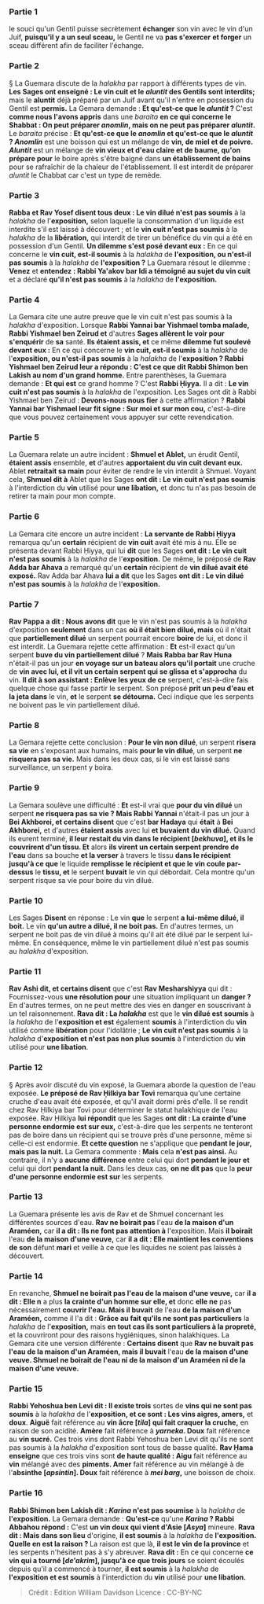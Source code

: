 
### Partie 1
le souci qu'un Gentil puisse secrètement <b>échanger</b> son vin avec le vin d'un Juif, <b>puisqu'il y a un seul sceau,</b> le Gentil ne va <b>pas s'exercer</b> <b>et forger</b> un sceau différent afin de faciliter l'échange.

### Partie 2
§ La Guemara discute de la <i>halakha</i> par rapport à différents types de vin. <b>Les Sages ont enseigné : Le vin cuit et le <i>aluntit</i> des Gentils sont interdits;</b> mais le <b>aluntit</i></b> déjà préparé par un Juif avant qu'il n'entre en possession du Gentil est <b>permis.</b> La Gemara demande : <b>Et qu'est-ce que le <i>aluntit</i> ? </b> C'est <b>comme nous l'avons appris</b> dans une <i>baraita</i> <b>en ce qui concerne le Shabbat : On peut préparer <i>anomlin</i>, mais on ne peut pas préparer <i>aluntit</i>.</b> Le <i>baraita</i> précise : <b>Et qu'est-ce que le <i>anomlin</i> et qu'est-ce que le <i>aluntit</i> ? <i>Anomlin</i></b> est une boisson qui est un mélange de <b>vin, de miel et de poivre. <i>Aluntit</i></b> est un mélange de <b>vin vieux et d'eau claire et de baume, qu'on prépare pour</b> le boire après s'être baigné dans <b>un établissement de bains</b> pour se rafraîchir de la chaleur de l'établissement. Il est interdit de préparer <i>aluntit</i> le Chabbat car c'est un type de remède.

### Partie 3
<b>Rabba et Rav Yosef disent tous deux : Le vin dilué n'est pas soumis</b> à la <i>halakha</i> de l'<b>exposition,</b> selon laquelle la consommation d'un liquide est interdite s'il est laissé à découvert ; et le <b>vin cuit n'est pas soumis</b> à la <i>halakha</i> de la <b>libération,</b> qui interdit de tirer un bénéfice du vin qui a été en possession d'un Gentil. <b>Un dilemme s'est posé devant eux :</b> En ce qui concerne le <b>vin cuit, est-il soumis</b> à la <i>halakha</i> de <b>l'exposition, ou n'est-il pas soumis</b> à la <i>halakha</i> de <b>l'exposition ?</b> La Guemara résout le dilemme : <b>Venez</b> et <b>entendez : Rabbi Ya'akov bar Idi a témoigné au sujet du vin cuit</b> et a déclaré <b>qu'il n'est pas soumis</b> à la <i>halakha</i> de <b>l'exposition.</b>

### Partie 4
La Gemara cite une autre preuve que le vin cuit n'est pas soumis à la <i>halakha</i> d'exposition. Lorsque <b>Rabbi Yannai bar Yishmael tomba malade, Rabbi Yishmael ben Zeirud et</b> d'autres <b>Sages allèrent le voir pour s'enquérir</b> de <b>sa</b> santé. <b>Ils étaient assis, et</b> ce même <b>dilemme fut soulevé devant eux :</b> En ce qui concerne le <b>vin cuit, est-il soumis</b> à la <i>halakha</i> de l'<b>exposition, ou n'est-il pas soumis</b> à la <i>halakha</i> de l'<b>exposition ? Rabbi Yishmael ben Zeirud leur a répondu : C'est ce que dit Rabbi Shimon ben Lakish au nom d'un grand homme.</b> Entre parenthèses, la Guemara demande : <b>Et qui est</b> ce grand homme ? C'est <b>Rabbi Ḥiyya.</b> Il a dit : <b>Le vin cuit n'est pas soumis</b> à la <i>halakha</i> de l'exposition.</b> Les Sages ont dit à</b> Rabbi Yishmael ben Zeirud : <b>Devons-nous nous fier</b> à cette affirmation ? <b>Rabbi Yannai bar Yishmael leur fit signe : Sur moi et sur mon cou,</b> c'est-à-dire que vous pouvez certainement vous appuyer sur cette revendication.

### Partie 5
La Guemara relate un autre incident : <b>Shmuel et Ablet,</b> un érudit Gentil, <b>étaient assis</b> ensemble, <b>et</b> d'autres <b>apportaient du vin cuit devant eux.</b> Ablet <b>retraitait sa main</b> pour éviter de rendre le vin interdit à Shmuel. Voyant cela, <b>Shmuel dit à</b> Ablet que les Sages <b>ont dit : Le vin cuit n'est pas soumis</b> à l'interdiction du <b>vin</b> utilisé pour <b>une libation,</b> et donc tu n'as pas besoin de retirer ta main pour mon compte.

### Partie 6
La Gemara cite encore un autre incident : <b>La servante de Rabbi Ḥiyya</b> remarqua qu'un <b>certain</b> récipient de <b>vin cuit</b> avait été mis à nu. Elle se présenta devant Rabbi Ḥiyya,</b> qui lui <b>dit</b> que les Sages <b>ont dit : Le vin cuit n'est pas soumis</b> à la <i>halakha</i> de l'<b>exposition.</b> De même, le préposé de <b>Rav Adda bar Ahava</b> a remarqué qu'un <b>certain</b> récipient de <b>vin dilué avait été exposé.</b> Rav Adda bar Ahava <b>lui a dit</b> que les Sages <b>ont dit : Le vin dilué n'est pas soumis</b> à la <i>halakha</i> de l'<b>exposition.</b>

### Partie 7
<b>Rav Pappa a dit : Nous avons dit</b> que le vin n'est pas soumis à la <i>halakha</i> d'exposition <b>seulement</b> dans un cas <b>où il était bien dilué, mais</b> où il n'était que <b>partiellement dilué</b> un serpent pourrait encore <b>boire</b> de lui, et donc il est interdit. La Guemara rejette cette affirmation : <b>Et</b> est-il exact qu'un serpent <b>buve du vin partiellement dilué</b> ? <b>Mais Rabba bar Rav Huna</b> n'était-il pas un jour <b>en voyage sur un bateau alors qu'il portait</b> une cruche de <b>vin avec lui, et il vit un certain serpent qui se glissa et s'approcha</b> du vin. <b>Il dit à son assistant : Enlève les yeux de ce</b> serpent, c'est-à-dire fais quelque chose qui fasse partir le serpent. Son préposé <b>prit un peu d'eau et la jeta dans</b> le vin, <b>et</b> le serpent <b>se détourna.</b> Ceci indique que les serpents ne boivent pas le vin partiellement dilué.

### Partie 8
La Gemara rejette cette conclusion : <b>Pour le vin non dilué</b>, un serpent <b>risera sa vie</b> en s'exposant aux humains, mais <b>pour le vin dilué</b>, un serpent <b>ne risquera pas sa vie.</b> Mais dans les deux cas, si le vin est laissé sans surveillance, un serpent y boira.

### Partie 9
La Gemara soulève une difficulté : <b>Et</b> est-il vrai que <b>pour du vin dilué</b> un serpent <b>ne risquera pas sa vie ? Mais Rabbi Yannai</b> n'était-il pas un jour à <b>Bei Akhborei, et certains disent</b> que c'est <b>bar Hadaya</b> qui <b>était</b> à <b>Bei Akhborei,</b> et d'autres <b>étaient assis</b> avec lui <b>et buvaient du vin dilué.</b> Quand ils eurent terminé, <b>il leur restait du vin dans le récipient [<i>bekhuva</i>], et ils le couvrirent d'un tissu. Et</b> alors <b>ils virent un certain serpent prendre de l'eau</b> dans sa bouche <b>et la verser</b> à travers le tissu <b>dans le récipient jusqu'à ce que</b> le liquide <b>remplisse le récipient et que le vin coule par-dessus</b> le <b>tissu, et</b> le serpent <b>buvait</b> le vin qui débordait. Cela montre qu'un serpent risque sa vie pour boire du vin dilué.

### Partie 10
Les Sages <b>Disent</b> en réponse : Le vin <b>que</b> le serpent <b>a lui-même dilué, il boit.</b> Le vin <b>qu'un autre a dilué, il ne boit pas.</b> En d'autres termes, un serpent ne boit pas de vin dilué à moins qu'il ait été dilué par le serpent lui-même. En conséquence, même le vin partiellement dilué n'est pas soumis au <i>halakha</i> d'exposition.

### Partie 11
<b>Rav Ashi dit, et certains disent</b> que c'est <b>Rav Mesharshiyya</b> qui dit : Fournissez-vous <b>une résolution pour</b> une situation impliquant un <b>danger ?</b> En d'autres termes, on ne peut mettre des vies en danger en souscrivant à un tel raisonnement. <b>Rava dit : La <i>halakha</i></b> est que le <b>vin dilué est soumis</b> à la <i>halakha</i> de l'<b>exposition et est</b> également <b>soumis</b> à l'interdiction du <b>vin</b> utilisé comme <b>libération</b> pour l'idolâtrie ; <b>Le vin cuit n'est pas soumis</b> à la <i>halakha</i> d'<b>exposition et n'est pas non plus soumis</b> à l'interdiction du <b>vin</b> utilisé pour <b>une libation</b>.

### Partie 12
§ Après avoir discuté du vin exposé, la Guemara aborde la question de l'eau exposée. <b>Le préposé de Rav Ḥilkiya bar Tovi</b> remarqua qu'une certaine cruche d'eau avait été exposée, et qu'il avait dormi près d'elle. Il se rendit chez Rav Ḥilkiya bar Tovi</b> pour déterminer le statut halakhique de l'eau exposée. Rav Ḥilkiya <b>lui répondit</b> que les Sages <b>ont dit : La crainte d'une personne endormie est sur eux,</b> c'est-à-dire que les serpents ne tenteront pas de boire dans un récipient qui se trouve près d'une personne, même si celle-ci est endormie. <b>Et cette question</b> ne s'applique que <b>pendant le jour, mais pas la nuit.</b> La Gemara commente : <b>Mais</b> cela <b>n'est pas ainsi.</b> Au contraire, il n'y a <b>aucune différence</b> entre celui qui dort <b>pendant le jour et</b> celui qui dort <b>pendant la nuit.</b> Dans les deux cas, <b>on ne dit pas</b> que la <b>peur d'une personne endormie est sur</b> les serpents.

### Partie 13
La Guemara présente les avis de Rav et de Shmuel concernant les différentes sources d'eau. <b>Rav ne boirait pas</b> l'eau <b>de la maison d'un Araméen,</b> car <b>il a dit : Ils ne font pas attention à</b> l'exposition.</b> Mais <b>il boirait</b> l'eau <b>de la maison d'une veuve,</b> car <b>il a dit : Elle maintient les conventions de son</b> défunt <b>mari</b> et veille à ce que les liquides ne soient pas laissés à découvert.

### Partie 14
En revanche, <b>Shmuel ne boirait pas l'eau de la maison d'une veuve,</b> car <b>il a dit : Elle n</b> a plus <b>la crainte d'un homme sur elle, et</b> donc <b>elle ne</b> pas nécessairement <b>couvrir l'eau. Mais il buvait</b> de l'eau <b>de la maison d'un Araméen,</b> comme il l'a dit : <b>Grâce au fait qu'ils ne sont pas particuliers</b> la <i>halakha</i> de l'<b>exposition,</b> mais <b>en tout cas ils sont particuliers à la propreté,</b> et la couvriront pour des raisons hygiéniques, sinon halakhiques. La Gemara cite une version différente : <b>Certains disent</b> que <b>Rav ne buvait pas l'eau de la maison d'un Araméen, mais il buvait</b> l'eau <b>de la maison d'une veuve. Shmuel ne boirait de l'eau ni de la maison d'un Araméen ni de la maison d'une veuve.</b>

### Partie 15
<b>Rabbi Yehoshua ben Levi dit : Il existe trois</b> sortes de <b>vins qui ne sont pas soumis</b> à la <i>halakha</i> de l'<b>exposition, et ce sont : Les vins aigres, amers,</b> et <b>doux</b>. <b>Aiguë</b> fait référence au <b>vin âcre [<i>tila</i>] qui fait craquer la cruche,</b> en raison de son acidité. <b>Amère</b> fait référence à <b><i>yarneka</i>. Doux</b> fait référence au <b>vin sucré.</b> Ces trois vins dont Rabbi Yehoshua ben Levi dit qu'ils ne sont pas soumis à la <i>halakha</i> d'exposition sont tous de basse qualité. <b>Rav Ḥama enseigne</b> que ces trois vins sont <b>de haute qualité : Aigu</b> fait référence au <b>vin</b> mélangé avec des <b>piments. Amer</b> fait référence au vin mélangé à de l'<b>absinthe [<i>apsintin</i>]. Doux</b> fait référence à <b><i>mei barg</i>,</b> une boisson de choix.

### Partie 16
<b>Rabbi Shimon ben Lakish dit : <i>Karina</i> n'est pas soumise</b> à la <i>halakha</i> de <b>l'exposition.</b> La Gemara demande : <b>Qu'est-ce</b> qu'une <b><i>Karina</i> ? Rabbi Abbahou répond :</b> C'est <b>un vin doux qui vient d'Asie [<i>Asya</i>]</b> mineure. <b>Rava dit : Mais dans son lieu</b> d'origine, <b>il est soumis</b> à la <i>halakha</i> de <b>l'exposition. Quelle en est la raison ? </b> La raison est que là, <b>il est le vin de la province</b> et les serpents n'hésitent pas à s'y abreuver. <b>Rava dit :</b> En ce qui concerne <b>ce vin qui a tourné [<i>de'akrim</i>], jusqu'à ce que trois jours</b> se soient écoulés depuis qu'il a commencé à tourner, <b>il est soumis</b> à la <i>halakha</i> de <b>l'exposition et est soumis</b> à l'interdiction du <b>vin</b> utilisé pour <b>une libation.</b>

>Crédit : Edition William Davidson
>Licence : CC-BY-NC